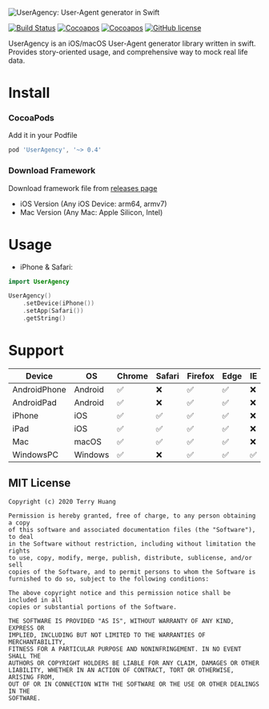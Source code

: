 ![UserAgency: User-Agent generator in Swift](https://raw.githubusercontent.com/TerryHuangHD/UserAgency-iOS/master/UserAgency.png)

[![Build Status](https://travis-ci.com/TerryHuangHD/UserAgency-iOS.svg?branch=main)](https://travis-ci.com/TerryHuangHD/UserAgency-iOS)
[![Cocoapos](https://cocoapod-badges.herokuapp.com/v/UserAgency/badge.png)](https://cocoapods.org/pods/UserAgency)
[![Cocoapos](https://cocoapod-badges.herokuapp.com/p/UserAgency/badge.png)](https://cocoapods.org/pods/UserAgency)
[![GitHub license](https://img.shields.io/github/license/TerryHuangHD/UserAgency-iOS)](https://github.com/TerryHuangHD/UserAgency-iOS/blob/main/LICENSE)

UserAgency is an iOS/macOS User-Agent generator library written in swift. Provides story-oriented usage, and comprehensive way to mock real life data.

# Install

### CocoaPods

Add it in your Podfile

```gradle
pod 'UserAgency', '~> 0.4'
```

### Download Framework

Download framework file from [releases page](https://github.com/TerryHuangHD/UserAgency-iOS/releases)

* iOS Version (Any iOS Device: arm64, armv7)
* Mac Version (Any Mac: Apple Silicon, Intel)

# Usage

* iPhone & Safari:

```swift
import UserAgency
```

```swift
UserAgency()
    .setDevice(iPhone())
    .setApp(Safari())
    .getString()
```

# Support
Device | OS | Chrome | Safari | Firefox | Edge | IE
----- |  ----- | ----- | ----- | ----- | ----- | -----
AndroidPhone | Android | ✅ | ❌ | ✅ | ✅ | ❌
AndroidPad | Android | ✅ | ❌ | ✅ | ✅ | ❌
iPhone | iOS | ✅ | ✅ | ✅ | ✅ | ❌
iPad | iOS | ✅ | ✅ | ✅ | ✅ | ❌
Mac | macOS | ✅ | ✅ | ✅ | ✅ | ❌
WindowsPC | Windows | ✅ | ❌ | ✅ | ✅ | ✅

MIT License
--------

    Copyright (c) 2020 Terry Huang

    Permission is hereby granted, free of charge, to any person obtaining a copy
    of this software and associated documentation files (the "Software"), to deal
    in the Software without restriction, including without limitation the rights
    to use, copy, modify, merge, publish, distribute, sublicense, and/or sell
    copies of the Software, and to permit persons to whom the Software is
    furnished to do so, subject to the following conditions:

    The above copyright notice and this permission notice shall be included in all
    copies or substantial portions of the Software.

    THE SOFTWARE IS PROVIDED "AS IS", WITHOUT WARRANTY OF ANY KIND, EXPRESS OR
    IMPLIED, INCLUDING BUT NOT LIMITED TO THE WARRANTIES OF MERCHANTABILITY,
    FITNESS FOR A PARTICULAR PURPOSE AND NONINFRINGEMENT. IN NO EVENT SHALL THE
    AUTHORS OR COPYRIGHT HOLDERS BE LIABLE FOR ANY CLAIM, DAMAGES OR OTHER
    LIABILITY, WHETHER IN AN ACTION OF CONTRACT, TORT OR OTHERWISE, ARISING FROM,
    OUT OF OR IN CONNECTION WITH THE SOFTWARE OR THE USE OR OTHER DEALINGS IN THE
    SOFTWARE.
